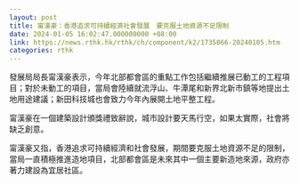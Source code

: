 ```yaml
---
layout: post
title: 甯漢豪：香港追求可持續經濟社會發展　要克服土地資源不足限制
date: 2024-01-05 16:02:47.000000000 +08:00
link: https://news.rthk.hk/rthk/ch/component/k2/1735066-20240105.htm
categories: rthk
---
```


發展局局長甯漢豪表示，今年北部都會區的重點工作包括繼續推展已動工的工程項目；對於未動工的項目，當局會陸續就流浮山、牛潭尾和新界北新市鎮等地提出土地用途建議；新田科技城也會致力今年內展開土地平整工程。

甯漢豪在一個建築設計頒獎禮致辭說，城市設計要天馬行空，如果太實際，社會將缺乏創意。

甯漢豪又指，香港追求可持續經濟和社會發展，期間要克服土地資源不足的限制，當局一直積極推進造地項目，北部都會區是未來其中一個主要新造地來源，政府亦著力建設為宜居社區。
